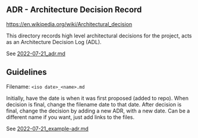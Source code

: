 ## ADR - Architecture Decision Record

https://en.wikipedia.org/wiki/Architectural_decision

This directory records high level architectural decisions for the project,
acts as an Architecture Decision Log (ADL).

See [2022-07-21_adr.md](./2022-07-21_adr.md)


## Guidelines

Filename: `<iso date>_<name>.md`

Initially, have the date is when it was first proposed (added to repo).
When decision is final, change the filename date to that date.
After decision is final, change the decision by adding a new ADR, with a new 
date. Can be a different name if you want, just add links to the files.

See [2022-07-21_example-adr.md](./2022-07-21_example-adr.md)